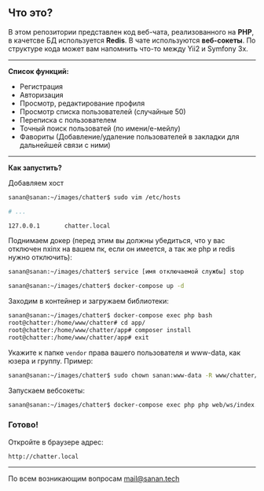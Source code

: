 ## Что это?

В этом репозитории представлен код веб-чата, реализованного на **PHP**, 
в качетсве БД используется **Redis**. В чате используются **веб-сокеты**.
По структуре кода может вам напомнить что-то между Yii2 и Symfony 3x.

***
**Список функций:**
* Регистрация
* Авторизация
* Просмотр, редактирование профиля
* Просмотр списка пользователей (случайные 50)
* Переписка с пользователем
* Точный поиск пользоватей (по имени/е-мейлу)
* Фавориты (Добавление/удаление пользователей в закладки для дальнейшей связи с ними)

***
**Как запустить?**

Добавляем хост
```bash
sanan@sanan:~/images/chatter$ sudo vim /etc/hosts

# ...

127.0.0.1       chatter.local

```

Поднимаем докер (перед этим вы должны убедиться, что у вас отключен nxinx на вашем пк, если он имеется, а так же php и redis нужно отключить):

```bash
sanan@sanan:~/images/chatter$ service [имя отключаемой службы] stop

sanan@sanan:~/images/chatter$ docker-compose up -d
```

Заходим в контейнер и загружаем библиотеки:
```bash
sanan@sanan:~/images/chatter$ docker-compose exec php bash
root@chatter:/home/www/chatter# cd app/
root@chatter:/home/www/chatter/app# composer install
root@chatter:/home/www/chatter/app# exit

```
Укажите к папке ``vendor`` права вашего пользователя и www-data, как юзера и группу.
Пример:
```bash
sanan@sanan:~/images/chatter$ sudo chown sanan:www-data -R www/chatter/app/vendor/
```
Запускаем вебсокеты:
```bash
sanan@sanan:~/images/chatter$ docker-compose exec php php web/ws/index.php start -d
```

### Готово!

Откройте в браузере адрес:
 
 ``http://chatter.local``

***
По всем возникающим вопросам mail@sanan.tech